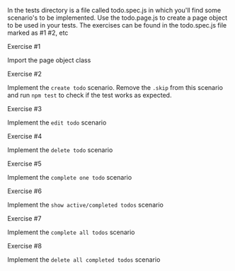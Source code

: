 In the tests directory is a file called todo.spec.js in which you'll find some scenario's to be implemented. Use the todo.page.js to create a page object to be used in your tests. The exercises can be found in the todo.spec.js file marked as #1 #2, etc

Exercise #1

Import the page object class

Exercise #2

Implement the `create todo` scenario.
Remove the `.skip` from this scenario and run `npm test` to check if the test works as expected.

Exercise #3

Implement the `edit todo` scenario

Exercise #4

Implement the `delete todo` scenario

Exercise #5

Implement the `complete one todo` scenario

Exercise #6

Implement the `show active/completed todos` scenario

Exercise #7

Implement the `complete all todos` scenario

Exercise #8

Implement the `delete all completed todos` scenario